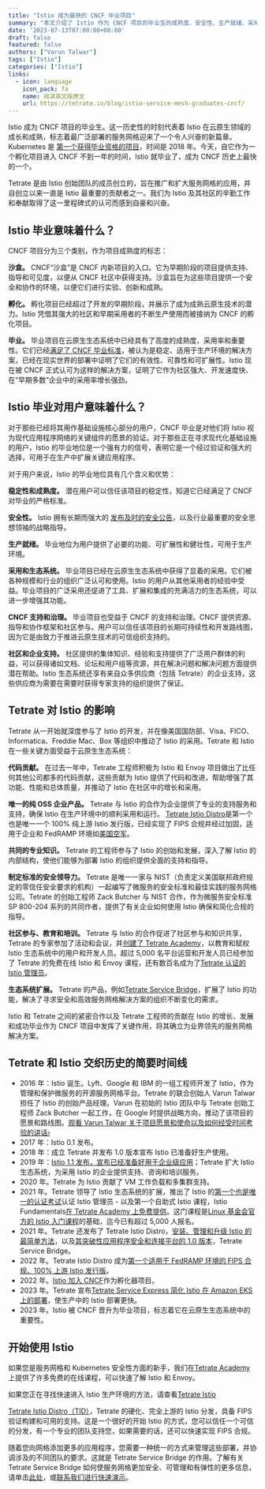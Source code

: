 ```yaml
---
title: "Istio 成为最快的 CNCF 毕业项目"
summary: "本文介绍了 Istio 作为 CNCF 项目的毕业生的成熟度、安全性、生产就绪、采用和生态系统、CNCF 支持和治理以及社区和企业支持。同时，介绍了 Tetrate 对 Istio 的影响，包括代码贡献、唯一的纯 OSS 企业产品、共同的专业知识、制定标准的安全领导力、社区参与、教育和培训、生态系统扩展等。Tetrate 和 Istio 的交织历史的简要时间线也被列出。最后，提供了使用 Istio 和 Tetrate Service Bridge 的方法和资源。"
date: '2023-07-13T07:00:00+08:00'
draft: false
featured: false
authors: ["Varun Talwar"]
tags: ["Istio"]
categories: ["Istio"]
links:
  - icon: language
    icon_pack: fa
    name: 阅读英文版原文
    url: https://tetrate.io/blog/istio-service-mesh-graduates-cncf/
---
```


Istio 成为 CNCF 项目的毕业生。这一历史性的时刻代表着 Istio 在云原生领域的成长和成熟，标志着最广泛部署的服务网格迎来了一个令人兴奋的新篇章。Kubernetes 是 [第一个获得毕业资格的项目](https://www.cncf.io/blog/2018/03/06/kubernetes-first-cncf-project-graduate/)，时间是 2018 年。今天，自它作为一个孵化项目进入 CNCF 不到一年的时间，Istio 就毕业了，成为 CNCF 历史上最快的一个。

Tetrate 是由 Istio 创始团队的成员创立的，旨在推广和扩大服务网格的应用，并自创立以来一直是 Istio 最重要的贡献者之一。我们为 Istio 及其社区的辛勤工作和奉献取得了这一里程碑式的认可而感到自豪和兴奋。

## Istio 毕业意味着什么？

CNCF 项目分为三个类别，作为项目成熟度的标志：

**沙盒。** CNCF“沙盒”是 CNCF 内新项目的入口。它为早期阶段的项目提供支持、指导和可见度，以便从 CNCF 社区中获得支持。沙盒旨在为这些项目提供一个安全和协作的环境，以便它们进行实验、创新和成熟。

**孵化。** 孵化项目已经超过了开发的早期阶段，并展示了成为成熟云原生技术的潜力。Istio 凭借其强大的社区和早期采用者的不断生产使用而被接纳为 CNCF 的孵化项目。

**毕业。** 毕业项目在云原生生态系统中已经具有了高度的成熟度、采用率和重要性。它们已经[满足了 CNCF 毕业标准](https://github.com/cncf/toc/blob/main/process/graduation_criteria.md)，被认为是稳定、适用于生产环境的解决方案，已经在现实世界的部署中证明了它们的有效性、可靠性和可扩展性。Istio 现在被 CNCF 正式认可为这样的解决方案，证明了它作为社区强大、开发速度快、在“早期多数”企业中的采用率增长强劲。

## Istio 毕业对用户意味着什么？

对于那些已经将其用作基础设施核心部分的用户，CNCF 毕业是对他们将 Istio 视为现代应用程序网络的关键组件的愿景的验证。对于那些正在寻求现代化基础设施的用户，Istio 的毕业地位是一个强有力的信号，表明它是一个经过验证和强大的选择，可用于在生产中扩展关键应用程序。

对于用户来说，Istio 的毕业地位具有几个含义和优势：

**稳定性和成熟度。** 潜在用户可以信任该项目的稳定性，知道它已经满足了 CNCF 对毕业的严格标准。

**安全性。** Istio 拥有长期而强大的 [发布及时的安全公告](https://istio.io/latest/news/security/)，以及行业最重要的安全思想领袖的战略指导。

**生产就绪。** 毕业地位为用户提供了必要的功能、可扩展性和健壮性，可用于生产环境。

**采用和生态系统。** 毕业项目已经在云原生生态系统中获得了显着的采用。它们被各种规模和行业的组织广泛认可和使用。Istio 的用户从其他采用者的经验中受益。毕业项目的广泛采用还促进了工具、扩展和集成的充满活力的生态系统，可以进一步增强其功能。

**CNCF 支持和治理。** 毕业项目也受益于 CNCF 的支持和治理。CNCF 提供资源、指导和协作框架和社区参与。用户可以信任该项目的长期可持续性和开发路线图，因为它是由致力于推进云原生技术的可信组织支持的。

**社区和企业支持。** 社区提供的集体知识、经验和支持提供了广泛用户群体的利益，可以获得诸如文档、论坛和用户组等资源，并在解决问题和解决问题方面提供潜在帮助。Istio 生态系统还享有来自众多供应商（包括 Tetrate）的企业支持，这些供应商为需要在需要时获得专家支持的组织提供了保证。

## Tetrate 对 Istio 的影响

Tetrate 从一开始就深度参与了 Istio 的开发，并在像美国国防部、Visa、FICO、Informatica、Freddie Mac、Box 等组织中推动了 Istio 的采用。Tetrate 和 Istio 在一些关键方面受益于云原生生态系统：

**代码贡献。** 在过去一年中，Tetrate 工程师积极为 Istio 和 Envoy 项目做出了比任何其他公司都多的代码贡献，这些贡献为 Istio 提供了代码和改进，帮助增强了其功能、性能和总体质量，并推动了 Istio 在社区中的增长和采用。

**唯一的纯 OSS 企业产品。** Tetrate 与 Istio 的合作为企业提供了专业的支持服务和支持，确保 Istio 在生产环境中的顺利采用和运行。 [Tetrate Istio Distro](https://istio.tetratelabs.io/)是第一个也是唯一一个 100% 纯上游 Istio 发行版，已经实现了 FIPS 合规并经过加固，适用于企业和 FedRAMP 环境如[美国空军](https://tetrate.io/press/tetrate-chosen-by-united-states-air-force-to-speed-delivery-of-secure-and-compliant-software-applications-in-1-75m-contract/)。

**共同的专业知识。** Tetrate 的工程师参与了 Istio 的创始和发展，深入了解 Istio 的内部结构，使他们能够为部署 Istio 的组织提供全面的支持和指导。

**制定标准的安全领导力。** Tetrate 是唯一一家与 NIST（负责定义美国联邦政府规定的零信任安全要求的机构）一起编写了微服务的安全标准和最佳实践的服务网格公司。Tetrate 的创始工程师 Zack Butcher 与 NIST 合作，作为微服务安全标准 SP 800-204 系列的共同作者，提供了有关企业如何使用 Istio 确保和简化合规的指导。

**社区参与、教育和培训。** Tetrate 与 Istio 的合作促进了社区参与和知识共享，Tetrate 的专家参加了活动和会议，并[创建了 Tetrate Academy](https://academy.tetrate.io/)，以教育和赋权 Istio 生态系统中的用户和开发人员。超过 5,000 名平台运营和开发人员已经参加了 Tetrate 的免费在线 Istio 和 Envoy 课程，还有数百名成为了[Tetrate 认证的 Istio 管理员](https://academy.tetrate.io/courses/certified-istio-administrator)。

**生态系统扩展。** Tetrate 的产品，例如[Tetrate Service Bridge](https://www.google.com/search?q=tetrate+service+bridge&oq=tetrate+service+bridge&aqs=chrome.0.69i59j0i22i30l2j69i60j69i61.3546j0j7&sourceid=chrome&ie=UTF-8)，扩展了 Istio 的功能，解决了寻求安全和高效服务网格解决方案的组织不断变化的需求。

Istio 和 Tetrate 之间的紧密合作以及 Tetrate 工程师的贡献在 Istio 的增长、发展和成功毕业作为 CNCF 项目中发挥了关键作用，将其确立为业界领先的服务网格解决方案。

## Tetrate 和 Istio 交织历史的简要时间线

- 2016 年：Istio 诞生。Lyft、Google 和 IBM 的一组工程师开发了 Istio，作为管理和保护微服务的开源服务网格平台。Tetrate 的联合创始人 Varun Talwar 担任了 Istio 的创始产品经理。Varun 在初始的 Istio 团队中与 Tetrate 创始工程师 Zack Butcher 一起工作，在 Google 时提供战略方向，推动了该项目的愿景和路线图。[观看 Varun Talwar 关于项目愿景和使命以及如何经受时间考验的讲话›](https://www.youtube.com/watch?v=G1-xOrh-oQE&list=PLm51GPKRAmTnk_VtOxnHe7QXMyFscV0IV&index=5)
- 2017 年：Istio 0.1 发布。
- 2018 年：成立 Tetrate 并发布 1.0 版本宣布 Istio 已准备好生产使用。
- 2019 年：[Istio 1.1 发布，宣布已经准备好用于企业级应用](https://istio.io/latest/news/releases/1.1.x/announcing-1.1/)；Tetrate 扩大 Istio 生态系统，为采用 Istio 的企业提供支持、咨询和培训服务。
- 2020 年。Tetrate 为 Istio 贡献了 VM 工作负载和多集群支持。
- 2021 年。Tetrate 领导了 Istio 生态系统的扩展，推出了 Istio 的[第一个也是唯一的认证考试](https://academy.tetrate.io/courses/certified-istio-administrator)认证 Istio 管理员 - 以及第一个自助式 Istio 课程，Istio Fundamentals[在 Tetrate Academy 上免费提供](https://academy.tetrate.io/courses/istio-fundamentals)。这门课程是[Linux 基金会官方的 Istio 入门课程](https://training.linuxfoundation.org/training/introduction-to-istio-lfs144x/)的基础，迄今已有超过 5,000 人报名。
- 2021 年。Tetrate 还发布了 Tetrate Istio Distro，[安装、管理和升级 Istio 的最简单方法](https://istio.tetratelabs.io/)，以及[其突破性应用程序安全和连接平台的 1.0 版本](https://tetrate.io/tetrate-service-bridge-general-availability/)，Tetrate Service Bridge。
- 2022 年。Tetrate Istio Distro 成为[第一个适用于 FedRAMP 环境的 FIPS 合规、100% 上游 Istio 发行版](https://tetrate.io/how-tetrate-istio-distro-became-the-first-fips-compliant-istio-distribution/)。
- 2022 年。[Istio 加入 CNCF](https://www.cncf.io/blog/2022/09/28/istio-sails-into-the-cloud-native-computing-foundation/)作为孵化器项目。
- 2023 年。Tetrate 宣布[Tetrate Service Express 简化 Istio 在 Amazon EKS 上的部署](https://tetrate.io/tetrate-service-express/)，使生产中的 Istio 部署更快。
- 2023 年。Istio 被 CNCF 晋升为毕业项目，标志着它在云原生生态系统中的重要性。

## 开始使用 Istio

如果您是服务网格和 Kubernetes 安全性方面的新手，我们在[Tetrate Academy](https://tetr8.io/academy)上提供了许多免费的在线课程，可以快速了解 Istio 和 Envoy。

如果您正在寻找快速进入 Istio 生产环境的方法，请查看[Tetrate Istio](https://tetr8.io/tid)

[Tetrate Istio Distro（TID）](https://tetr8.io/tid)，Tetrate 的硬化、完全上游的 Istio 分发，具备 FIPS 验证构建和可用的支持。这是一个很好的开始 Istio 的方式，您可以信任一个可信的分发，有一个专业的团队支持您，如果需要的话，还可以快速实现 FIPS 合规。

随着您向网格添加更多的应用程序，您需要一种统一的方式来管理这些部署，并协调涉及的不同团队的要求。这就是 Tetrate Service Bridge 的作用。了解有关 Tetrate Service Bridge 如何使服务网格更加安全、可管理和有弹性的更多信息，请单击[此处](https://tetr8.io/tsb)，或[联系我们进行快速演示](https://tetr8.io/contact)。
